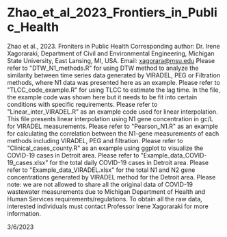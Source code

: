 # Zhao_et_al_2023_Frontiers_in_Public_Health
Zhao et al., 2023. Froniters in Public Health
Corresponding author: Dr. Irene Xagoraraki, Department of Civil and Environmental Engineering, Michigan State University, East Lansing, MI, USA. Email: xagorara@msu.edu
Please refer to "DTW_N1_methods.R" for using DTW method to analyze the similarity between time series data generated by VIRADEL, PEG or Filtration methods, where N1 data was presented here as an example.
Please refer to "TLCC_code_example.R" for using TLCC to estimate the lag time. In the file, the example code was shown here but it needs to be fit into certain conditions with specific requirements.
Please refer to "Linear_inter_VIRADEL.R" as an example code used for linear interpolation. This file presents linear interpolation using N1 gene concentration in gc/L for VIRADEL measurements.
Please refer to "Pearson_N1.R" as an example for calculating the correlation between the N1-gene measurements of each methods including VIRADEL, PEG and filtration.
Please refer to "Clinical_cases_county.R" as an example using ggplot to visualize the COVID-19 cases in Detroit area.
Please refer to "Example_data_COVID-19_cases.xlsx" for the total daily COVID-19 cases in Detroit area.
Please refer to "Example_data_VIRADEL.xlsx" for the total N1 and N2 gene concentrations generated by VIRADEL method for the Detroit area.
Please note: we are not allowed to share all the original data of COVID-19 wastewater measurements due to Michigan Department of Health and Human Services requirements/regulations. To obtain all the raw data, interested individuals must contact Professor Irene Xagoraraki for more information.

3/6/2023
